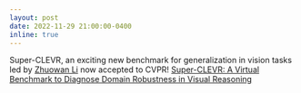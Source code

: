 ```yaml
---
layout: post
date: 2022-11-29 21:00:00-0400
inline: true
---
```


Super-CLEVR, an exciting new benchmark for generalization in vision tasks led by [Zhuowan Li](https://lizw14.github.io) now accepted to CVPR! [Super-CLEVR: A Virtual Benchmark to Diagnose Domain Robustness in Visual Reasoning](https://arxiv.org/abs/2212.00259) 
